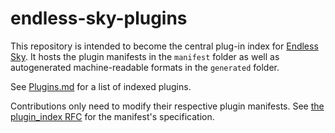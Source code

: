 # endless-sky-plugins

This repository is intended to become the central plug-in index for [Endless Sky](https://github.com/endless-sky/endless-sky/). It hosts the plugin manifests in the `manifest` folder as well as autogenerated machine-readable formats in the `generated` folder.

See [Plugins.md](https://github.com/EndlessSkyCommunity/endless-sky-plugins/blob/master/generated/PLUGINS.md) for a list of indexed plugins.

Contributions only need to modify their respective plugin manifests. See [the plugin_index RFC](https://github.com/endless-sky/endless-sky/blob/master/docs/rfcs/text/0001-plugin-index.md) for the manifest's specification.
